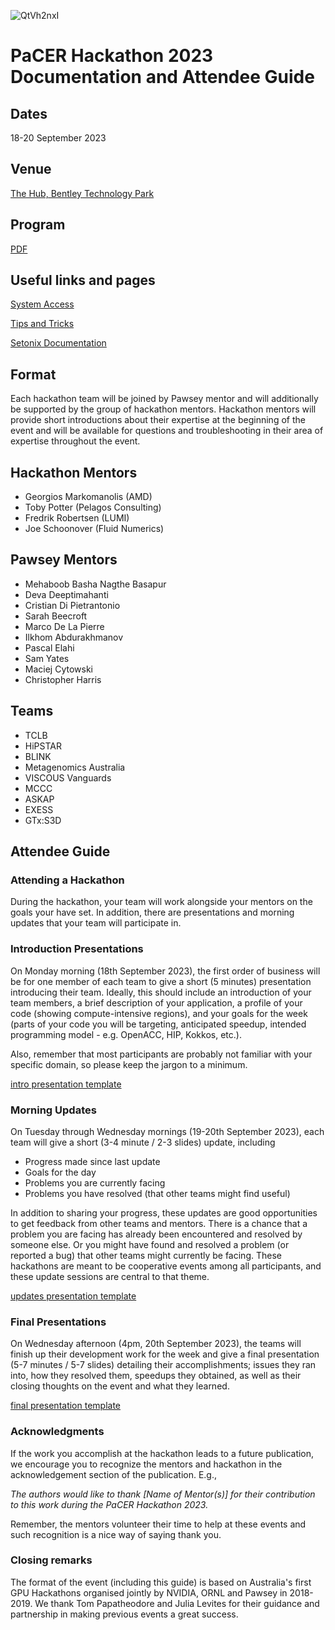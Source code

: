 
![QtVh2nxI](https://github.com/PawseySC/pacer-hackathon-2023/assets/31676791/9d34bcbe-7d72-4b7a-9c07-637e7e300143)

# PaCER Hackathon 2023 Documentation and Attendee Guide

## Dates
18-20 September 2023

## Venue 
[The Hub, Bentley Technology Park](https://developmentwa.com.au/projects/industrial-and-commercial/bentley-technology-park/the-hub)

## Program
[PDF](https://pawsey.org.au/wp-content/uploads/2023/08/PCon23_hackathon.pdf)

## Useful links and pages

[System Access](SystemAccess.md)

[Tips and Tricks](TipsAndTricks.md)

[Setonix Documentation](https://support.pawsey.org.au/documentation/display/US/Setonix+Guides)

## Format 
Each hackathon team will be joined by Pawsey mentor and will additionally be supported by the group of hackathon mentors. Hackathon mentors will provide short introductions about their expertise at the beginning of the event and will be available for questions and troubleshooting in their area of expertise throughout the event.  

## Hackathon Mentors
* Georgios Markomanolis (AMD)
* Toby Potter (Pelagos Consulting)
* Fredrik Robertsen (LUMI)
* Joe Schoonover (Fluid Numerics)

## Pawsey Mentors
* Mehaboob Basha Nagthe Basapur 
* Deva Deeptimahanti 
* Cristian Di Pietrantonio 
* Sarah Beecroft 
* Marco De La Pierre 
* Ilkhom Abdurakhmanov 
* Pascal Elahi 
* Sam Yates 
* Maciej Cytowski 
* Christopher Harris 

## Teams
* TCLB
* HiPSTAR
* BLINK
* Metagenomics Australia
* VISCOUS Vanguards
* MCCC
* ASKAP
* EXESS
* GTx:S3D

## Attendee Guide

### Attending a Hackathon

During the hackathon, your team will work alongside your mentors on the goals your have set. In addition, there are presentations and morning updates that your team will participate in.

### Introduction Presentations

On Monday morning (18th September 2023), the first order of business will be for one member of each team to give a short (5 minutes) presentation introducing their team. Ideally, this should include an introduction of your team members, a brief description of your application, a profile of your code (showing compute-intensive regions), and your goals for the week (parts of your code you will be targeting, anticipated speedup, intended programming model - e.g. OpenACC, HIP, Kokkos, etc.).

Also, remember that most participants are probably not familiar with your specific domain, so please keep the jargon to a minimum.

[intro presentation template](https://github.com/PawseySC/pacer-hackathon-2023/raw/main/ppts/PCon2023Hack_Intro.pptx "download")

### Morning Updates

On Tuesday through Wednesday mornings (19-20th September 2023), each team will give a short (3-4 minute / 2-3 slides) update, including
* Progress made since last update
* Goals for the day
* Problems you are currently facing
* Problems you have resolved (that other teams might find useful)
  
In addition to sharing your progress, these updates are good opportunities to get feedback from other teams and mentors. There is a chance that a problem you are facing has already been encountered and resolved by someone else. Or you might have found and resolved a problem (or reported a bug) that other teams might currently be facing. These hackathons are meant to be cooperative events among all participants, and these update sessions are central to that theme.

[updates presentation template](https://github.com/PawseySC/pacer-hackathon-2023/raw/main/ppts/PCon2023Hack_Daily.pptx "download")

### Final Presentations

On Wednesday afternoon (4pm, 20th September 2023), the teams will finish up their development work for the week and give a final presentation (5-7 minutes / 5-7 slides) detailing their accomplishments; issues they ran into, how they resolved them, speedups they obtained, as well as their closing thoughts on the event and what they learned. 

[final presentation template](https://github.com/PawseySC/pacer-hackathon-2023/raw/main/ppts/PCon2023Hack_Final.pptx "download")

### Acknowledgments
If the work you accomplish at the hackathon leads to a future publication, we encourage you to recognize the mentors and hackathon in the acknowledgement section of the publication. E.g.,

_The authors would like to thank [Name of Mentor(s)] for their contribution to this work during the PaCER Hackathon 2023._

Remember, the mentors volunteer their time to help at these events and such recognition is a nice way of saying thank you.

### Closing remarks
The format of the event (including this guide) is based on Australia's first GPU Hackathons organised jointly by NVIDIA, ORNL and Pawsey in 2018-2019. We thank Tom Papatheodore and Julia Levites for their guidance and partnership in making previous events a great success. 
